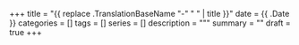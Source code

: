 +++
title = "{{ replace .TranslationBaseName "-" " " | title }}"
date = {{ .Date }}
categories = []
tags = []
series = []
description = """
summary = ""
draft = true
+++
